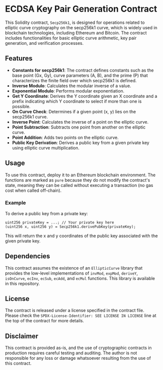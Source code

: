 # ECDSA Key Pair Generation Contract

This Solidity contract, `Secp256k1`, is designed for operations related to elliptic curve cryptography on the secp256k1 curve, which is widely used in blockchain technologies, including Ethereum and Bitcoin. The contract includes functionalities for basic elliptic curve arithmetic, key pair generation, and verification processes.

## Features

- **Constants for secp256k1**: The contract defines constants such as the base point (Gx, Gy), curve parameters (A, B), and the prime (P) that characterizes the finite field over which secp256k1 is defined.
- **Inverse Modulo**: Calculates the modular inverse of a value.
- **Exponential Modulo**: Performs modular exponentiation.
- **Get Y Coordinate**: Derives the Y coordinate given an X coordinate and a prefix indicating which Y coordinate to select if more than one is possible.
- **On Curve Check**: Determines if a given point (x, y) lies on the secp256k1 curve.
- **Inverse Point**: Calculates the inverse of a point on the elliptic curve.
- **Point Subtraction**: Subtracts one point from another on the elliptic curve.
- **Point Addition**: Adds two points on the elliptic curve.
- **Public Key Derivation**: Derives a public key from a given private key using elliptic curve multiplication.

## Usage

To use this contract, deploy it to an Ethereum blockchain environment. The functions are marked as `pure` because they do not modify the contract's state, meaning they can be called without executing a transaction (no gas cost when called off-chain).

### Example

To derive a public key from a private key:

``` solidity
uint256 privateKey = ...; // Your private key here
(uint256 x, uint256 y) = Secp256k1.derivePubKey(privateKey);
```

This will return the x and y coordinates of the public key associated with the given private key.

## Dependencies

This contract assumes the existence of an `EllipticCurve` library that provides the low-level implementations of `invMod`, `expMod`, `deriveY`, `isOnCurve`, `ecInv`, `ecSub`, `ecAdd`, and `ecMul` functions. This library is available in this repository.

## License

The contract is released under a license specified in the contract file. Please check the `SPDX-License-Identifier: SEE LICENSE IN LICENSE` line at the top of the contract for more details.

## Disclaimer

This contract is provided as-is, and the use of cryptographic contracts in production requires careful testing and auditing. The author is not responsible for any loss or damage whatsoever resulting from the use of this contract.
